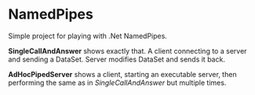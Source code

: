 # NamedPipes

Simple project for playing with .Net NamedPipes.

**SingleCallAndAnswer** shows exactly that. A client connecting to a server and sending a DataSet.  Server modifies DataSet and sends it back.

**AdHocPipedServer** shows a client, starting an executable server, then performing the same as in *SingleCallAndAnswer* but multiple times.
